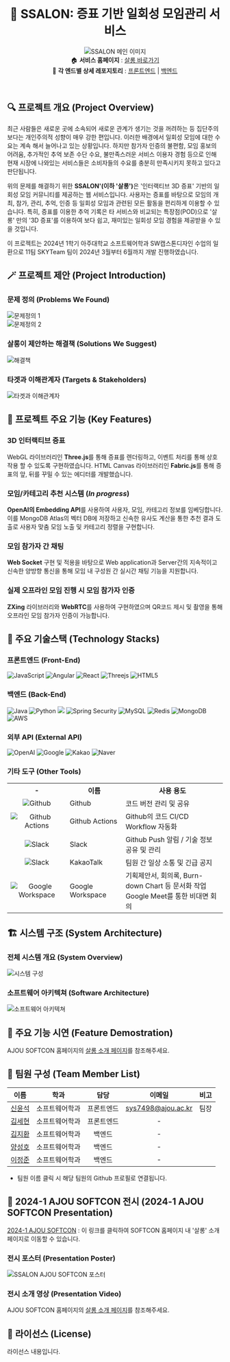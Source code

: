 <div align="center">
    
# :dancers: SSALON: 증표 기반 일회성 모임관리 서비스
![SSALON 메인 이미지](https://i.imgur.com/OVJeDPd.png)  
:house: **서비스 홈페이지** : [살롱 바로가기](https://ssalon.co.kr)  
:open_file_folder: **각 엔드별 상세 레포지토리** : [프론트엔드](./front-end) | [백엔드](./back-end)  

</div> <br>

## 🔍 프로젝트 개요 (Project Overview)
최근 사람들은 새로운 곳에 소속되어 새로운 관계가 생기는 것을 꺼려하는 등 집단주의 보다는 개인주의적 성향이 매우 강한 편입니다. 이러한 배경에서 일회성 모임에 대한 수요는 계속 해서 늘어나고 있는 상황입니다. 하지만 참가자 인증의 불편함, 모임 홍보의 어려움, 추가적인 추억 보존 수단 수요, 불만족스러운 서비스 이용자 경험 등으로 인해 현재 시장에 나와있는 서비스들은 소비자들의 수요를 충분히 만족시키지 못하고 있다고 판단됩니다.  

위의 문제를 해결하기 위한 <strong>SSALON'(이하 '살롱')</strong>은 '인터랙티브 3D 증표' 기반의 일회성 모임 커뮤니티를 제공하는 웹 서비스입니다. 사용자는 증표를 바탕으로 모임의 개최, 참가, 관리, 추억, 인증 등 일회성 모임과 관련된 모든 활동을 편리하게 이용할 수 있습니다. 특히, 증표를 이용한 추억 기록은 타 서비스와 비교되는 특장점(POD)으로 '살롱' 만의 '3D 증표'를 이용하여 보다 쉽고, 재미있는 일회성 모임 경험을 제공받을 수 있을 것입니다.  

이 프로젝트는 2024년 1학기 아주대학교 소프트웨어학과 SW캡스톤디자인 수업의 일환으로 11팀 SKYTeam 팀이 2024년 3월부터 6월까지 개발 진행하였습니다. 

## 🪄 프로젝트 제안 (Project Introduction)
### 문제 정의 (Problems We Found)
![문제정의 1](https://i.imgur.com/zHUR0uC.png)  
![문제정의 2](https://i.imgur.com/JMYwDnR.png)

### 살롱이 제안하는 해결책 (Solutions We Suggest)
![해결책](https://i.imgur.com/rCsnl35.png)

### 타겟과 이해관계자 (Targets & Stakeholders)
![타겟과 이해관계자](https://i.imgur.com/3idFo1P.png)

## 🌠 프로젝트 주요 기능 (Key Features)
### 3D 인터랙티브 증표
WebGL 라이브러리인 **Three.js**를 통해 증표를 렌더링하고, 이벤트 처리를 통해 상호작용 할 수 있도록 구현하였습니다. HTML Canvas 라이브러리인 **Fabric.js**를 통해 증표의 앞, 뒤를 꾸밀 수 있는 에디터를 개발했습니다.

### 모임/카테고리 추천 시스템 (_In progress_)
**OpenAI의 Embedding API**를 사용하여 사용자, 모임, 카테고리 정보를 임베딩합니다. 이를 MongoDB Atlas의 벡터 DB에 저장하고 신속한 유사도 계산을 통한 추천 결과 도출로 사용자 맞춤 모임 노출 및 카테고리 정렬을 구현합니다.

### 모임 참가자 간 채팅
**Web Socket** 구현 및 적용을 바탕으로 Web application과 Server간의 지속적이고 신속한 양방향 통신을 통해 모임 내 구성원 간 실시간 채팅 기능을 지원합니다.

### 실제 오프라인 모임 진행 시 모임 참가자 인증
**ZXing** 라이브러리와 **WebRTC**를 사용하여 구현하였으며 QR코드 제시 및 촬영을 통해 오프라인 모임 참가자 인증이 가능합니다. 

## 🔧 주요 기술스택 (Technology Stacks)
### 프론트엔드 (Front-End)
![JavaScript](https://img.shields.io/badge/javascript-%23323330.svg?style=for-the-badge&logo=javascript&logoColor=%23F7DF1E)
![Angular](https://img.shields.io/badge/angular-%23DD0031.svg?style=for-the-badge&logo=angular&logoColor=white)
![React](https://img.shields.io/badge/react-%2320232a.svg?style=for-the-badge&logo=react&logoColor=%2361DAFB)
![Threejs](https://img.shields.io/badge/threejs-black?style=for-the-badge&logo=three.js&logoColor=white)
![HTML5](https://img.shields.io/badge/html5-%23E34F26.svg?style=for-the-badge&logo=html5&logoColor=white)

### 백엔드 (Back-End)
![Java](https://img.shields.io/badge/java-%23ED8B00.svg?style=for-the-badge&logo=openjdk&logoColor=white)
![Python](https://img.shields.io/badge/python-3670A0?style=for-the-badge&logo=python&logoColor=ffdd54)
<img src="https://img.shields.io/badge/Spring%20Boot-6DB33F?style=for-the-badge&logo=Spring%20Boot&logoColor=white"/>
![Spring Security](https://img.shields.io/badge/Spring_Security-6DB33F?style=for-the-badge&logo=Spring-Security&logoColor=white)
![MySQL](https://img.shields.io/badge/mysql-4479A1.svg?style=for-the-badge&logo=mysql&logoColor=white)
![Redis](https://img.shields.io/badge/redis-%23DD0031.svg?style=for-the-badge&logo=redis&logoColor=white)
![MongoDB](https://img.shields.io/badge/MongoDB-%234ea94b.svg?style=for-the-badge&logo=mongodb&logoColor=white)
![AWS](https://img.shields.io/badge/AWS-%23FF9900.svg?style=for-the-badge&logo=amazon-aws&logoColor=white)

### 외부 API (External API)
![OpenAI](https://img.shields.io/badge/OpenAI-74aa9c?style=for-the-badge&logo=openai&logoColor=white)
![Google](https://img.shields.io/badge/google-4285F4?style=for-the-badge&logo=google&logoColor=white)
![Kakao](https://img.shields.io/badge/kakao-ffcd00.svg?style=for-the-badge&logo=kakao&logoColor=000000)
![Naver](https://img.shields.io/badge/naver-00C300?style=for-the-badge&logo=naver&logoColor=white)

### 기타 도구 (Other Tools)
<table>
    <tr>
        <th><center>-</center></th>
        <th align="center"><center>이름</center></th>
        <th>사용 용도</th>
    </tr>
    <tr>
        <td><center><img align="top" src="https://img.shields.io/badge/github-%23121011.svg?style=for-the-badge&logo=github&logoColor=white" alt="Github"></center></td>
        <td valign="">Github</td>
        <td valign="">코드 버전 관리 및 공유</td>
    </tr>
    <tr>
        <td><center><img align="top" src="https://img.shields.io/badge/github%20actions-%232671E5.svg?style=for-the-badge&logo=githubactions&logoColor=white" alt="Github Actions"></center></td>
        <td valign="">Github Actions</td>
        <td valign="">Github의 코드 CI/CD Workflow 자동화</td>
    </tr>
    <tr>
        <td><center><img align="top" src="https://img.shields.io/badge/Slack-4A154B?style=for-the-badge&logo=slack&logoColor=white" alt="Slack"></center></td>
        <td valign="">Slack</td>
        <td valign="">Github Push 알림 / 기술 정보 공유 및 관리</td>
    </tr>
    <tr>
        <td><center><img align="top" src="https://img.shields.io/badge/kakaotalk-ffcd00.svg?style=for-the-badge&logo=kakaotalk&logoColor=black" alt="Slack"></center></td>
        <td valign="">KakaoTalk</td>
        <td valign="">팀원 간 일상 소통 및 긴급 공지</td>
    </tr>
    <tr>
        <td><center><img align="top" src="https://img.shields.io/badge/google-4285F4?style=for-the-badge&logo=google&logoColor=white" alt="Google Workspace"></center></td>
        <td valign="">Google Workspace</td>
        <td valign="">기획제안서, 회의록, Burn-down Chart 등 문서화 작업<br>Google Meet를 통한 비대면 회의</td>
    </tr>
</table>

## 🏗 시스템 구조 (System Architecture)
### 전체 시스템 개요 (System Overview)
![시스템 구성](https://i.imgur.com/3xstw23.png)

### 소프트웨어 아키텍쳐 (Software Architecture)
![소프트웨어 아키텍쳐](https://i.imgur.com/OhYg2cD.png)

## :running: 주요 기능 시연 (Feature Demostration)
AJOU SOFTCON 홈페이지의 [살롱 소개 페이지](https://softcon.ajou.ac.kr/works/works.asp?uid=1784)를 참조해주세요.  

## 👥 팀원 구성 (Team Member List)

|  이름  |      학과      |    담당    | 이메일 | 비고 |
| :----: | :------------: | :--------: | :--: | --- |
| [신윤석](https://github.com/sys7498) | 소프트웨어학과 | 프론트엔드 | sys7498@ajou.ac.kr | 팀장 |
| [김세현](https://github.com/NSRBSG) | 소프트웨어학과 | 프론트엔드 |  -  |  |
| [김지환](https://github.com/jihwankim129) | 소프트웨어학과 |   백엔드   |  -  |  |
| [양성호](https://github.com/SyingSHY) | 소프트웨어학과 |   백엔드   |  -  |  |
| [이정준](https://github.com/lee1684) | 소프트웨어학과 |   백엔드   |  -  |  |

+ 팀원 이름 클릭 시 해당 팀원의 Github 프로필로 연결됩니다.

## 🎊 2024-1 AJOU SOFTCON 전시 (2024-1 AJOU SOFTCON Presentation)
[2024-1 AJOU SOFTCON](https://softcon.ajou.ac.kr/works/works.asp?uid=1784) : 이 링크를 클릭하여 SOFTCON 홈페이지 내 '살롱' 소개 페이지로 이동할 수 있습니다.

### 전시 포스터 (Presentation Poster)
![SSALON AJOU SOFTCON 포스터](https://i.imgur.com/yF4g8hi.png)

### 전시 소개 영상 (Presentation Video)
AJOU SOFTCON 홈페이지의 [살롱 소개 페이지](https://softcon.ajou.ac.kr/works/works.asp?uid=1784)를 참조해주세요.  

## 📜 라이선스 (License)
라이선스 내용입니다.
